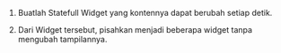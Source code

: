 1. Buatlah Statefull Widget yang kontennya dapat berubah setiap detik.

2. Dari Widget tersebut, pisahkan menjadi beberapa widget tanpa mengubah tampilannya.